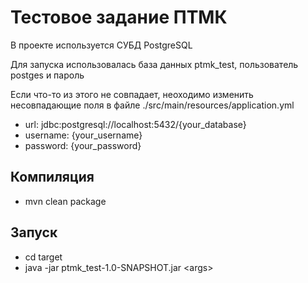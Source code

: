 # Тестовое задание ПТМК

В проекте используется СУБД PostgreSQL

Для запуска использовалась база данных ptmk_test, пользователь postges и пароль

Если что-то из этого не совпадает, неоходимо изменить несовпадающие поля в файле ./src/main/resources/application.yml
- url: jdbc:postgresql://localhost:5432/{your_database}
- username: {your_username}
- password: {your_password}

## Компиляция
- mvn clean package

## Запуск
- cd target 
- java -jar ptmk_test-1.0-SNAPSHOT.jar &lt;args&gt;